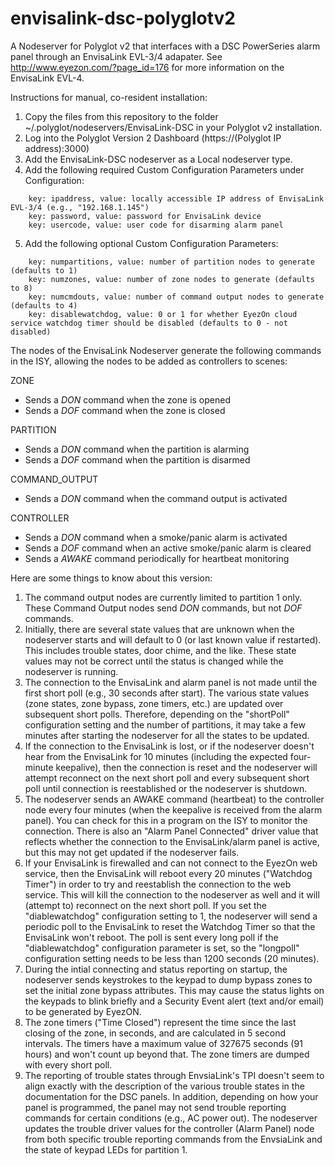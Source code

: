 # envisalink-dsc-polyglotv2
A Nodeserver for Polyglot v2 that interfaces with a DSC PowerSeries alarm panel through an EnvisaLink EVL-3/4 adapater. See http://www.eyezon.com/?page_id=176 for more information on the EnvisaLink EVL-4.

Instructions for manual, co-resident installation:

1. Copy the files from this repository to the folder ~/.polyglot/nodeservers/EnvisaLink-DSC in your Polyglot v2 installation.
2. Log into the Polyglot Version 2 Dashboard (https://(Polyglot IP address):3000)
3. Add the EnvisaLink-DSC nodeserver as a Local nodeserver type.
4. Add the following required Custom Configuration Parameters under Configuration:
```
    key: ipaddress, value: locally accessible IP address of EnvisaLink EVL-3/4 (e.g., "192.168.1.145")
    key: password, value: password for EnvisaLink device
    key: usercode, value: user code for disarming alarm panel
```
5. Add the following optional Custom Configuration Parameters:
```
    key: numpartitions, value: number of partition nodes to generate (defaults to 1)
    key: numzones, value: number of zone nodes to generate (defaults to 8)
    key: numcmdouts, value: number of command output nodes to generate (defaults to 4)
    key: disablewatchdog, value: 0 or 1 for whether EyezOn cloud service watchdog timer should be disabled (defaults to 0 - not disabled)
```
The nodes of the EnvisaLink Nodeserver generate the following commands in the ISY, allowing the nodes to be added as controllers to scenes:

ZONE
- Sends a *DON* command when the zone is opened
- Sends a *DOF* command when the zone is closed

PARTITION
- Sends a *DON* command when the partition is alarming
- Sends a *DOF* command when the partition is disarmed

COMMAND_OUTPUT
- Sends a *DON* command when the command output is activated

CONTROLLER
- Sends a *DON* command when a smoke/panic alarm is activated
- Sends a *DOF* command when an active smoke/panic alarm is cleared
- Sends a *AWAKE* command periodically for heartbeat monitoring

Here are some things to know about this version:

1. The command output nodes are currently limited to partition 1 only. These Command Output nodes send *DON* commands, but not *DOF* commands.
2. Initially, there are several state values that are unknown when the nodeserver starts and will default to 0 (or last known value if restarted). This includes trouble states, door chime, and the like. These state values may not be correct until the status is changed while the nodeserver is running.
3. The connection to the EnvisaLink and alarm panel is not made until the first short poll (e.g., 30 seconds after start). The various state values (zone states, zone bypass, zone timers, etc.) are updated over subsequent short polls. Therefore, depending on the "shortPoll" configuration setting and the number of partitions, it may take a few minutes after starting the nodeserver for all the states to be updated.
4. If the connection to the EnvisaLink is lost, or if the nodeserver doesn't hear from the EnvisaLink for 10 minutes (including the expected four-minute keepalive), then the connection is reset and the nodeserver will attempt reconnect on the next short poll and every subsequent short poll until connection is reestablished or the nodeserver is shutdown.
5. The nodeserver sends an AWAKE command (heartbeat) to the controller node every four minutes (when the keepalive is received from the alarm panel). You can check for this in a program on the ISY to monitor the connection. There is also an "Alarm Panel Connected" driver value that reflects whether the connection to the EnvisaLink/alarm panel is active, but this may not get updated if the nodeserver fails.
6. If your EnvisaLink is firewalled and can not connect to the EyezOn web service, then the EnvisaLink will reboot every 20 minutes ("Watchdog Timer") in order to try and reestablish the connection to the web service. This will kill the connection to the nodeserver as well and it will (attempt to) reconnect on the next short poll. If you set the "diablewatchdog" configuration setting to 1, the nodeserver will send a periodic poll to the EnvisaLink to reset the Watchdog Timer so that the EnvisaLink won't reboot. The poll is sent every long poll if the "diablewatchdog" configuration parameter is set, so the "longpoll" configuration setting needs to be less than 1200 seconds (20 minutes).
7. During the intial connecting and status reporting on startup, the nodeserver sends keystrokes to the keypad to dump bypass zones to set the initial zone bypass attributes. This may cause the status lights on the keypads to blink briefly and a Security Event alert (text and/or email) to be generated by EyezON.
8. The zone timers ("Time Closed") represent the time since the last closing of the zone, in seconds, and are calculated in 5 second intervals. The timers have a maximum value of 327675 seconds (91 hours) and won't count up beyond that. The zone timers are dumped with every short poll.  
9. The reporting of trouble states through EnvsiaLink's TPI doesn't seem to align exactly with the description of the various trouble states in the documentation for the DSC panels. In addition, depending on how your panel is programmed, the panel may not send trouble reporting commands for certain conditions (e.g., AC power out). The nodeserver updates the trouble driver values for the controller (Alarm Panel) node from both specific trouble reporting commands from the EnvsiaLink and the state of keypad LEDs for partition 1.

